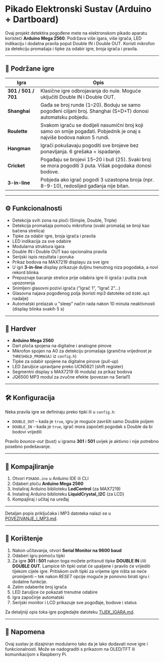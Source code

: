 # Pikado Elektronski Sustav (Arduino + Dartboard)

Ovaj projekt detektira pogođene mete na elektronskom pikado aparatu koristeći **Arduino Mega 2560**.
Podržava više igara, više igrača, LED indikaciju i dodatna pravila poput Double IN i Double OUT.
Koristi mikrofon za detekciju promašaja i tipke za odabir igre, broja igrača i pravila.

---

## 🎯 Podržane igre

| Igra        | Opis |
|-------------|------|
| **301 / 501 / 701** | Klasične igre odbrojavanja do nule. Moguće uključiti Double IN i Double OUT. |
| **Shanghai** | Gađa se broj runde (1–20). Boduju se samo pogođeni ciljani broj. Shanghai (S+D+T) donosi automatsku pobjedu. |
| **Roulette** | Svakom igraču se dodijeli nasumični broj koji samo on smije pogađati. Pobjednik je onaj s najviše bodova nakon 5 rundi. |
| **Hangman** | Igrači pokušavaju pogoditi sve brojeve bez ponavljanja. 6 grešaka = ispadanje. |
| **Cricket** | Pogađaju se brojevi 15–20 i bull (25). Svaki broj se mora pogoditi 3 puta. Višak pogodaka donosi bodove. |
| **3-in-line** | Pobjeda ako igrač pogodi 3 uzastopna broja (npr. 8-9-10), redoslijed gađanja nije bitan. |

---

## ⚙️ Funkcionalnosti

- Detekcija svih zona na ploči (Simple, Double, Triple)
- Detekcija promašaja pomoću mikrofona (svaki promašaj se broji kao bačena strelica)
- Tipke za odabir igre, broja igrača i pravila
- LED indikacija za sve odabire
- Modularna struktura igara
- Double IN i Double OUT kao opcionalna pravila
- Serijski ispis rezultata i poruka
- Prikaz bodova na MAX7219 displayu za sve igre
- U igri **3-in-line** display prikazuje duljinu trenutnog niza pogodaka, a novi rekord blinka
- Prepoznaje bacanje strelice prije odabira igre ili igrača i pušta zvuk upozorenja
- Snimljeni glasovni pozivi igrača ("Igrač 1", "Igrač 2"...)
- Glasovna najava pogođenog polja (koristi mp3 datoteke od `0100.mp3` nadalje)
- Automatski prelazak u "sleep" način rada nakon 10 minuta neaktivnosti (display blinka svakih 5 s)

---

## 🧰 Hardver

- **Arduino Mega 2560**
- Dart ploča spojena na digitalne i analogne pinove
- Mikrofon spojen na A0 za detekciju promašaja (granična vrijednost je `THRESHOLD_PROMASAJ` iz `config.h`)
- Tipke za odabir spojene na digitalne pinove (pull-up)
- LED žaruljice upravljane preko UCN5821 (shift register)
- Segmentni display s MAX7219 (6 modula) za prikaz bodova
- JQ6500 MP3 modul za zvučne efekte (povezan na Serial1)

---

## 🛠️ Konfiguracija

Neka pravila igre se definiraju preko tipki ili u `config.h`:

- `DOUBLE_OUT` – kada je `true`, igru je moguće završiti samo Double poljem
- `DOUBLE_IN` – kada je `true`, igrač mora započeti pogodak s Double da bi bodovi vrijedili

Pravilo *bounce-out* (bust) u igrama **301** i **501** uvijek je aktivno i nije potrebno posebno podešavanje.

---

## 🔧 Kompajliranje

1. Otvori `PIKADO.ino` u Arduino IDE ili CLI
2. Odaberi ploču **Arduino Mega 2560**
3. Instaliraj Arduino biblioteku **LedControl** (za MAX7219)
4. Instaliraj Arduino biblioteku **LiquidCrystal_I2C** (za LCD)
5. Kompajliraj i učitaj na uređaj

---
Detaljan popis priključaka i MP3 datoteka nalazi se u [POVEZIVANJE_I_MP3.md](POVEZIVANJE_I_MP3.md).


---

## 🧪 Korištenje

1. Nakon učitavanja, otvori **Serial Monitor na 9600 baud**
2. Odaberi igru pomoću tipki
3. Za igre **301** i **501** nakon toga možete pritisnuti tipke
   **DOUBLE IN** i/ili **DOUBLE OUT**. Lampice tih tipki ostat će upaljene i
   pravilo će vrijediti tijekom cijele igre. Pritiskom ovih tipki za vrijeme
   igre ništa se neće promijeniti – tek nakon *RESET* opcije moguće je ponovno
   birati igru i dodatne funkcije.
4. Zatim odaberite broj igrača
5. LED žaruljice će pokazati trenutne odabire
6. Igra započinje automatski
7. Serijski monitor i LCD prikazuje sve pogođaje, bodove i status

Za detaljniji opis toka igre pogledajte datoteku [TIJEK_IGARA.md](TIJEK_IGARA.md).

---

## 📌 Napomena

Ovaj sustav je dizajniran modularno tako da je lako dodavati nove igre i funkcionalnosti. Može se nadograditi s prikazom na OLED/TFT ili komunikacijom s Raspberry Pi.

